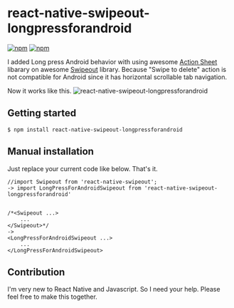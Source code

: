 
# react-native-swipeout-longpressforandroid
[![npm](https://img.shields.io/npm/v/react-native-swipeout-longpressforandroid.svg)](https://npmjs.com/package/react-native-swipeout-longpressforandroid) [![npm](https://img.shields.io/npm/dm/react-native-swipeout-longpressforandroid.svg)](https://npmjs.com/package/react-native-swipeout-longpressforandroid)

I added Long press Android behavior with using awesome [Action Sheet](https://www.npmjs.com/package/react-native-actionsheet) libarary on awesome [Swipeout](https://www.npmjs.com/package/react-native-swipeout) library.
Because "Swipe to delete" action is not compatible for Android since it has horizontal scrollable tab navigation.

Now it works like this.
![react-native-swipeout-longpressforandroid](http://i.imgur.com/DrA7TYX.gif)

## Getting started

`$ npm install react-native-swipeout-longpressforandroid`


## Manual installation

Just replace your current code like below. That's it.

```
//import Swipeout from 'react-native-swipeout';
-> import LongPressForAndroidSwipeout from 'react-native-swipeout-longpressforandroid'


/*<Swipeout ...>
    ...
</Swipeout>*/
->
<LongPressForAndroidSwipeout ...>
    ...
</LongPressForAndroidSwipeout>
```


## Contribution

I'm very new to React Native and Javascript. So I need your help. Please feel free to make this together.
